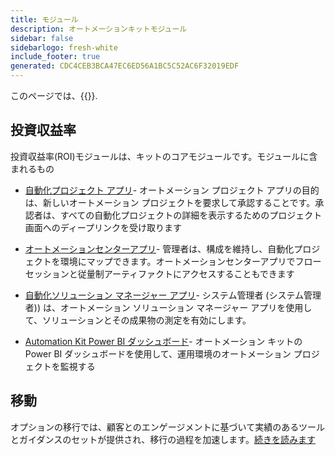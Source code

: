 ```yaml
---
title: モジュール
description: オートメーションキットモジュール
sidebar: false
sidebarlogo: fresh-white
include_footer: true
generated: CDC4CEB3BCA47EC6ED56A1BC5C52AC6F32019EDF
---
```


このページでは、{{<product-name>}}.

## 投資収益率

投資収益率(ROI)モジュールは、キットのコアモジュールです。モジュールに含まれるもの

- [自動化プロジェクト アプリ](https://learn.microsoft.com/power-automate/guidance/automation-kit/use-automation-kit#automation-project-app)- オートメーション プロジェクト アプリの目的は、新しいオートメーション プロジェクトを要求して承認することです。承認者は、すべての自動化プロジェクトの詳細を表示するためのプロジェクト画面へのディープリンクを受け取ります

- [オートメーションセンターアプリ](https://learn.microsoft.com/power-automate/guidance/automation-kit/use-automation-kit#automation-center-app)- 管理者は、構成を維持し、自動化プロジェクトを環境にマップできます。オートメーションセンターアプリでフローセッションと従量制アーティファクトにアクセスすることもできます

- [自動化ソリューション マネージャー アプリ](https://learn.microsoft.com/power-automate/guidance/automation-kit/use-automation-kit#automation-solution-manager-app)- システム管理者 (システム管理者)) は、オートメーション ソリューション マネージャー アプリを使用して、ソリューションとその成果物の測定を有効にします。

- [Automation Kit Power BI ダッシュボード](https://learn.microsoft.com/power-automate/guidance/automation-kit/use-automation-kit#automation-kit-power-bi-dashboard)- オートメーション キットの Power BI ダッシュボードを使用して、運用環境のオートメーション プロジェクトを監視する

## 移動

オプションの移行では、顧客とのエンゲージメントに基づいて実績のあるツールとガイダンスのセットが提供され、移行の過程を加速します。[続きを読みます](/ja/migration)
